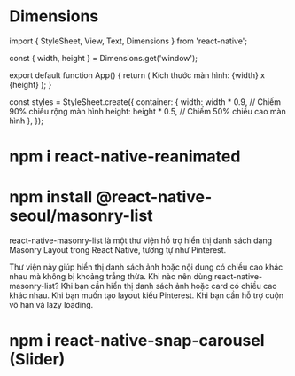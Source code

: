 # Dimensions
import { StyleSheet, View, Text, Dimensions } from 'react-native';

const { width, height } = Dimensions.get('window');

export default function App() {
  return (
    <View style={styles.container}>
      <Text>Kích thước màn hình: {width} x {height}</Text>
    </View>
  );
}

const styles = StyleSheet.create({
  container: {
    width: width * 0.9, // Chiếm 90% chiều rộng màn hình
    height: height * 0.5, // Chiếm 50% chiều cao màn hình
  },
});

# npm i react-native-reanimated
# npm install @react-native-seoul/masonry-list
react-native-masonry-list là một thư viện hỗ trợ hiển thị danh sách dạng Masonry Layout trong React Native, tương tự như Pinterest.

Thư viện này giúp hiển thị danh sách ảnh hoặc nội dung có chiều cao khác nhau mà không bị khoảng trắng thừa.
Khi nào nên dùng react-native-masonry-list?
Khi bạn cần hiển thị danh sách ảnh hoặc card có chiều cao khác nhau.
Khi bạn muốn tạo layout kiểu Pinterest.
Khi bạn cần hỗ trợ cuộn vô hạn và lazy loading.

# npm i react-native-snap-carousel (Slider)